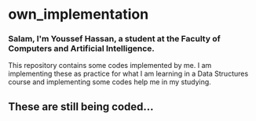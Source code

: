 # own_implementation
### Salam, I'm Youssef Hassan, a student at the Faculty of Computers and Artificial Intelligence.
This repository contains some codes implemented by me.
I am implementing these as practice for what I am learning in a Data Structures course and implementing some codes help me in my studying.
## These are still being coded...
